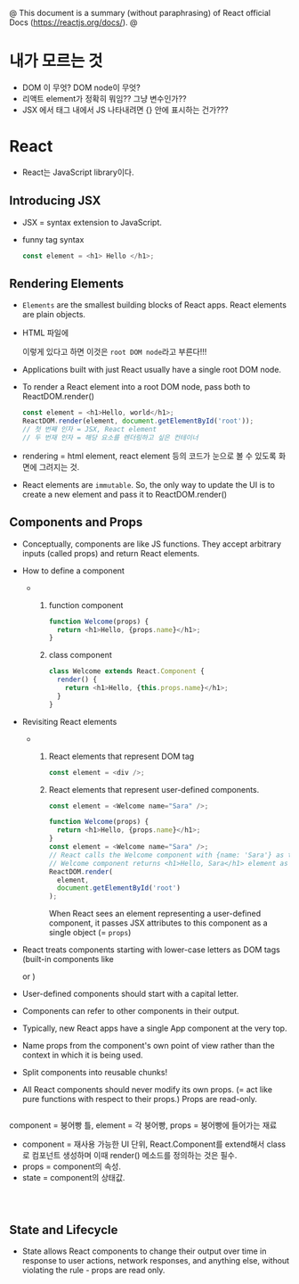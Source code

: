 @ This document is a summary (without paraphrasing) of React official Docs (https://reactjs.org/docs/). @

# 내가 모르는 것

* DOM 이 무엇? DOM node이 무엇?
* 리액트 element가 정확히 뭐임?? 그냥 변수인가??
* JSX 에서 태그 내에서 JS 나타내려면 {} 안에 표시하는 건가???

# React

* React는 JavaScript library이다.

## Introducing JSX

* JSX = syntax extension to JavaScript.
  
* funny tag syntax 
  
    ```js
    const element = <h1> Hello </h1>;
    ```

## Rendering Elements

* `Elements` are the smallest building blocks of React apps. React elements are plain objects.

* HTML 파일에 <div id="root"></div> 이렇게 있다고 하면 이것은 `root DOM node`라고 부른다!!! 

* Applications built with just React usually have a single root DOM node.

* To render a React element into a root DOM node, pass both to ReactDOM.render()

  ```js
  const element = <h1>Hello, world</h1>;
  ReactDOM.render(element, document.getElementById('root'));
  // 첫 번째 인자 = JSX, React element
  // 두 번재 인자 = 해당 요소를 렌더링하고 싶은 컨테이너
  ```

* rendering = html element, react element 등의 코드가 눈으로 볼 수 있도록 화면에 그려지는 것.
* React elements are `immutable`. So, the only way to update the UI is to create a new element and pass it to ReactDOM.render()



## Components and Props

* Conceptually, components are like JS functions. They accept arbitrary inputs (called props) and return React elements.

* How to define a component

  * 1. function component

       ```js
       function Welcome(props) {
         return <h1>Hello, {props.name}</h1>;
       }
       ```

    2. class component

       ```js
       class Welcome extends React.Component {
         render() {
           return <h1>Hello, {this.props.name}</h1>;
         }
       }
       ```

* Revisiting React elements

  * 1. React elements that represent DOM tag

       ```js
       const element = <div />;
       ```

    2. React elements that represent user-defined components.

       ```js
       const element = <Welcome name="Sara" />;
       ```

       ```js
       function Welcome(props) {
         return <h1>Hello, {props.name}</h1>;
       }
       const element = <Welcome name="Sara" />;
       // React calls the Welcome component with {name: 'Sara'} as the props.
       // Welcome component returns <h1>Hello, Sara</h1> element as the result.
       ReactDOM.render(
         element,
         document.getElementById('root')
       );
       ```

       When React sees an element representing a user-defined component, it passes JSX attributes to this component as a single object (= `props`)

* React treats components starting with lower-case letters as DOM tags (built-in components like <div> or <span>)
* User-defined components should start with a capital letter.



* Components can refer to other components in their output.
* Typically, new React apps have a single App component at the very top.
* Name props from the component's own point of view rather than the context in which it is being used.
* Split components into reusable chunks! 
* All React components should never modify its own props. (= act like pure functions with respect to their props.) Props are read-only.

  ```
component = 붕어빵 틀, element = 각 붕어빵, props = 붕어빵에 들어가는 재료

* component = 재사용 가능한 UI 단위, React.Component를 extend해서 class로 컴포넌트 생성하며 이때 render() 메소드를 정의하는 것은 필수. 
* props = component의 속성.
* state = component의 상태값.
  ```



## State and Lifecycle

* State allows React components to change their output over time in response to user actions, network responses, and anything else, without violating the rule - props are read only.